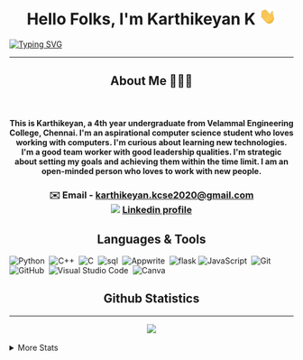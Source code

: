 <h1 align="center">Hello Folks, I'm Karthikeyan K <img src="wave.gif" height = "30px" width="30px"></h1>

[![Typing SVG](https://readme-typing-svg.demolab.com/?font=Fira+Code&size=32&pause=1000&color=F7F7F7&center=true&vCenter=true&width=1080&height=80&lines=Student+%F0%9F%91%A8%E2%80%8D%F0%9F%8E%93;Engineer+%F0%9F%A7%91%E2%80%8D%F0%9F%92%BB;Pythonista+%F0%9F%90%8D%E2%80%8D%F0%9F%92%BB;AI+%26+ML+%F0%9F%A4%96)](https://git.io/typing-svg)

<hr>
<h2 align="center">About Me 👨🏻‍💻</h2>
<br/>
<h4 align="center">This is Karthikeyan, a 4th year undergraduate from Velammal Engineering College, Chennai.
I'm an aspirational computer science student who loves working with computers. I'm
curious about learning new technologies. I'm a good team worker with good leadership
qualities. I'm strategic about setting my goals and achieving them within the time limit. I
am an open-minded person who loves to work with new people.</h4>

  <h3 align="center">✉️ Email - <a href="mailto:karthikeyan.kcse2020@gmail.com">karthikeyan.kcse2020@gmail.com</a> <br> <img src="https://img.shields.io/badge/LinkedIn-0077B5?style=flat&&logo=linkedin&logoColor=white"> <a href="https://www.linkedin.com/in/karthikeyan-k8/">Linkedin profile</a> </h3>

<h2 align="center">Languages & Tools </h2>


![Python](https://img.shields.io/badge/-Python-05122A?style=flat&logo=python)&nbsp;
![C++](https://img.shields.io/badge/-C++-05122A?style=flat&logo=C%2B%2B&logoColor=00599C)&nbsp;
![C](https://img.shields.io/badge/-C-05122A?style=flat&logo=C&logoColor=A8B9CC)&nbsp;
![sql](https://img.shields.io/badge/PostgreSQL-05122A?style=flat&&logo=postgresql&logoColor=white)&nbsp;
![Appwrite](https://img.shields.io/badge/Appwrite-05122A?style=flat&logo=Appwrite)&nbsp;
![flask](https://img.shields.io/badge/Flask-05122A?style=flat&&logo=flask&logoColor=white)
![JavaScript](https://img.shields.io/badge/-JavaScript-05122A?style=flat&logo=javascript)&nbsp;
![Git](https://img.shields.io/badge/-Git-05122A?style=flat&logo=git)&nbsp;
![GitHub](https://img.shields.io/badge/-GitHub-05122A?style=flat&logo=github)&nbsp;
![Visual Studio Code](https://img.shields.io/badge/-Visual%20Studio%20Code-05122A?style=flat&logo=visual-studio-code&logoColor=007ACC)&nbsp;
![Canva](https://img.shields.io/badge/Canva-%2300C4CC.svg?&05122A,svg?style=flat&&logo=Canva&logoColor=white)&nbsp;

<h2 align="center">Github Statistics</h2>
<hr>


  <p align="center">
  <img   src="https://github-readme-streak-stats.herokuapp.com/?user=karthi-cmd&theme=dark">
  </p>
<details>
  <summary>More Stats</summary>
  
  <img src="https://github-readme-stats.vercel.app/api/top-langs/?username=karthi-cmd&hide=html&theme=dark&layout=compact&langs_count=8">

 <img  width="73%" src ="https://github-profile-summary-cards.vercel.app/api/cards/profile-details?username=karthi-cmd&hide=html" > 
 


</details>